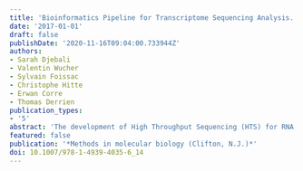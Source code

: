 ```yaml
---
title: 'Bioinformatics Pipeline for Transcriptome Sequencing Analysis.'
date: '2017-01-01'
draft: false
publishDate: '2020-11-16T09:04:00.733944Z'
authors:
- Sarah Djebali
- Valentin Wucher
- Sylvain Foissac
- Christophe Hitte
- Erwan Corre
- Thomas Derrien
publication_types:
- '5'
abstract: 'The development of High Throughput Sequencing (HTS) for RNA profiling (RNA-seq) has shed light on the diversity of transcriptomes. While RNA-seq is becoming a de facto standard for monitoring the population of expressed transcripts in a given condition at a specific time, processing the huge amount of data it generates requires dedicated bioinformatics programs. Here, we describe a standard bioinformatics protocol using state-of-the-art tools, the STAR mapper to align reads onto a reference genome, Cufflinks to reconstruct the transcriptome, and RSEM to quantify expression levels of genes and transcripts. We present the workflow using human transcriptome sequencing data from two biological replicates of the K562 cell line produced as part of the ENCODE3 project.'
featured: false
publication: '*Methods in molecular biology (Clifton, N.J.)*'
doi: 10.1007/978-1-4939-4035-6_14
---
```


